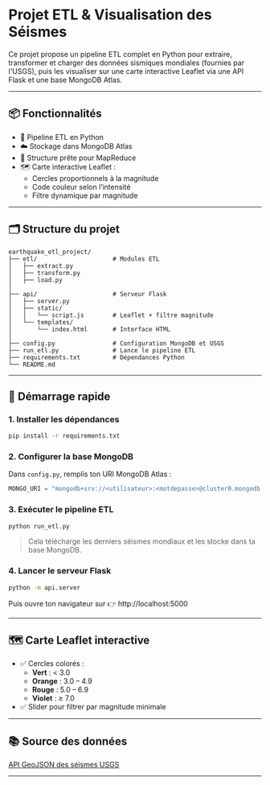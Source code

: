 # Projet ETL & Visualisation des Séismes

Ce projet propose un pipeline ETL complet en Python pour extraire, transformer et charger des données sismiques mondiales (fournies par l'USGS), puis les visualiser sur une carte interactive Leaflet via une API Flask et une base MongoDB Atlas.

---

## 📦 Fonctionnalités

- 🔄 Pipeline ETL en Python
- ☁️ Stockage dans MongoDB Atlas
- 🧠 Structure prête pour MapReduce
- 🗺️ Carte interactive Leaflet :
  - Cercles proportionnels à la magnitude
  - Code couleur selon l’intensité
  - Filtre dynamique par magnitude

---

## 🗂️ Structure du projet

```
earthquake_etl_project/
├── etl/                     # Modules ETL
│   ├── extract.py
│   ├── transform.py
│   ├── load.py
│
├── api/                     # Serveur Flask
│   ├── server.py
│   ├── static/
│   │   └── script.js        # Leaflet + filtre magnitude
│   └── templates/
│       └── index.html       # Interface HTML
│
├── config.py                # Configuration MongoDB et USGS
├── run_etl.py               # Lance le pipeline ETL
├── requirements.txt         # Dépendances Python
└── README.md
```

---

## 🚀 Démarrage rapide

### 1. Installer les dépendances

```bash
pip install -r requirements.txt
```

### 2. Configurer la base MongoDB

Dans `config.py`, remplis ton URI MongoDB Atlas :

```python
MONGO_URI = "mongodb+srv://<utilisateur>:<motdepasse>@cluster0.mongodb.net/?retryWrites=true&w=majority"
```

### 3. Exécuter le pipeline ETL

```bash
python run_etl.py
```

> Cela télécharge les derniers séismes mondiaux et les stocke dans ta base MongoDB.

### 4. Lancer le serveur Flask

```bash
python -m api.server
```

Puis ouvre ton navigateur sur 👉 http://localhost:5000

---

## 🗺️ Carte Leaflet interactive

- ✅ Cercles colorés :
  - **Vert** : < 3.0
  - **Orange** : 3.0 – 4.9
  - **Rouge** : 5.0 – 6.9
  - **Violet** : ≥ 7.0
- ✅ Slider pour filtrer par magnitude minimale

---

## 📚 Source des données

[API GeoJSON des séismes USGS](https://earthquake.usgs.gov/earthquakes/feed/v1.0/geojson.php)

---